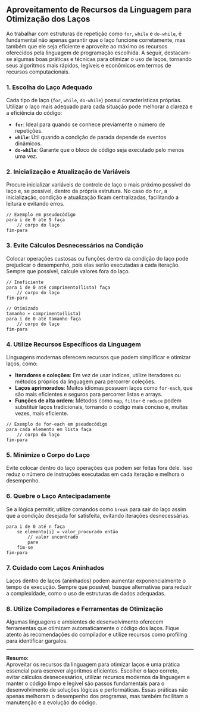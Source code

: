 
## Aproveitamento de Recursos da Linguagem para Otimização dos Laços

Ao trabalhar com estruturas de repetição como `for`, `while` e `do-while`, é fundamental não apenas garantir que o laço funcione corretamente, mas também que ele seja eficiente e aproveite ao máximo os recursos oferecidos pela linguagem de programação escolhida. A seguir, destacam-se algumas boas práticas e técnicas para otimizar o uso de laços, tornando seus algoritmos mais rápidos, legíveis e econômicos em termos de recursos computacionais.

### 1. Escolha do Laço Adequado

Cada tipo de laço (`for`, `while`, `do-while`) possui características próprias. Utilizar o laço mais adequado para cada situação pode melhorar a clareza e a eficiência do código:

- **`for`**: Ideal para quando se conhece previamente o número de repetições.
- **`while`**: Útil quando a condição de parada depende de eventos dinâmicos.
- **`do-while`**: Garante que o bloco de código seja executado pelo menos uma vez.

### 2. Inicialização e Atualização de Variáveis

Procure inicializar variáveis de controle de laço o mais próximo possível do laço e, se possível, dentro da própria estrutura. No caso do `for`, a inicialização, condição e atualização ficam centralizadas, facilitando a leitura e evitando erros.

```pseudo
// Exemplo em pseudocódigo
para i de 0 até 9 faça
    // corpo do laço
fim-para
```

### 3. Evite Cálculos Desnecessários na Condição

Colocar operações custosas ou funções dentro da condição do laço pode prejudicar o desempenho, pois elas serão executadas a cada iteração. Sempre que possível, calcule valores fora do laço.

```pseudo
// Ineficiente
para i de 0 até comprimento(lista) faça
    // corpo do laço
fim-para

// Otimizado
tamanho ← comprimento(lista)
para i de 0 até tamanho faça
    // corpo do laço
fim-para
```

### 4. Utilize Recursos Específicos da Linguagem

Linguagens modernas oferecem recursos que podem simplificar e otimizar laços, como:

- **Iteradores e coleções**: Em vez de usar índices, utilize iteradores ou métodos próprios da linguagem para percorrer coleções.
- **Laços aprimorados**: Muitos idiomas possuem laços como `for-each`, que são mais eficientes e seguros para percorrer listas e arrays.
- **Funções de alta ordem**: Métodos como `map`, `filter` e `reduce` podem substituir laços tradicionais, tornando o código mais conciso e, muitas vezes, mais eficiente.

```pseudo
// Exemplo de for-each em pseudocódigo
para cada elemento em lista faça
    // corpo do laço
fim-para
```

### 5. Minimize o Corpo do Laço

Evite colocar dentro do laço operações que podem ser feitas fora dele. Isso reduz o número de instruções executadas em cada iteração e melhora o desempenho.

### 6. Quebre o Laço Antecipadamente

Se a lógica permitir, utilize comandos como `break` para sair do laço assim que a condição desejada for satisfeita, evitando iterações desnecessárias.

```pseudo
para i de 0 até n faça
    se elemento[i] = valor_procurado então
        // valor encontrado
        pare
    fim-se
fim-para
```

### 7. Cuidado com Laços Aninhados

Laços dentro de laços (aninhados) podem aumentar exponencialmente o tempo de execução. Sempre que possível, busque alternativas para reduzir a complexidade, como o uso de estruturas de dados adequadas.

### 8. Utilize Compiladores e Ferramentas de Otimização

Algumas linguagens e ambientes de desenvolvimento oferecem ferramentas que otimizam automaticamente o código dos laços. Fique atento às recomendações do compilador e utilize recursos como profiling para identificar gargalos.

---

**Resumo:**  
Aproveitar os recursos da linguagem para otimizar laços é uma prática essencial para escrever algoritmos eficientes. Escolher o laço correto, evitar cálculos desnecessários, utilizar recursos modernos da linguagem e manter o código limpo e legível são passos fundamentais para o desenvolvimento de soluções lógicas e performáticas. Essas práticas não apenas melhoram o desempenho dos programas, mas também facilitam a manutenção e a evolução do código.
```
